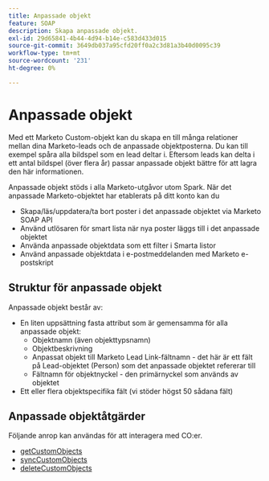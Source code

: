 ```yaml
---
title: Anpassade objekt
feature: SOAP
description: Skapa anpassade objekt.
exl-id: 29d65841-4b44-4d94-b14e-c583d433d015
source-git-commit: 3649db037a95cfd20ff0a2c3d81a3b40d0095c39
workflow-type: tm+mt
source-wordcount: '231'
ht-degree: 0%

---
```


# Anpassade objekt

Med ett Marketo Custom-objekt kan du skapa en till många relationer mellan dina Marketo-leads och de anpassade objektposterna. Du kan till exempel spåra alla bildspel som en lead deltar i. Eftersom leads kan delta i ett antal bildspel (över flera år) passar anpassade objekt bättre för att lagra den här informationen.

Anpassade objekt stöds i alla Marketo-utgåvor utom Spark. När det anpassade Marketo-objektet har etablerats på ditt konto kan du

- Skapa/läs/uppdatera/ta bort poster i det anpassade objektet via Marketo SOAP API
- Använd utlösaren för smart lista när nya poster läggs till i det anpassade objektet
- Använda anpassade objektdata som ett filter i Smarta listor
- Använd anpassade objektdata i e-postmeddelanden med Marketo e-postskript

## Struktur för anpassade objekt

Anpassade objekt består av:

- En liten uppsättning fasta attribut som är gemensamma för alla anpassade objekt:
   - Objektnamn (även objekttypsnamn)
   - Objektbeskrivning
   - Anpassat objekt till Marketo Lead Link-fältnamn - det här är ett fält på Lead-objektet (Person) som det anpassade objektet refererar till
   - Fältnamn för objektnyckel - den primärnyckel som används av objektet
- Ett eller flera objektspecifika fält (vi stöder högst 50 sådana fält)

## Anpassade objektåtgärder

Följande anrop kan användas för att interagera med CO:er.

- [getCustomObjects](https://developer.adobe.com/marketo-apis/api/mapi/#tag/Custom-Objects/operation/getCustomObjectsUsingGET)
- [syncCustomObjects](https://developer.adobe.com/marketo-apis/api/mapi/#tag/Custom-Objects/operation/syncCustomObjectsUsingPOST)
- [deleteCustomObjects](https://developer.adobe.com/marketo-apis/api/mapi/#tag/Custom-Objects/operation/deleteCustomObjectsUsingPOST)
